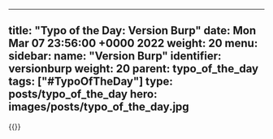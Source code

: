 
---
title: "Typo of the Day: Version Burp"
date: Mon Mar 07 23:56:00 +0000 2022
weight: 20
menu:
  sidebar:
    name: "Version Burp"
    identifier: versionburp
    weight: 20
    parent: typo_of_the_day
tags: ["#TypoOfTheDay"]
type: posts/typo_of_the_day
hero: images/posts/typo_of_the_day.jpg
---


{{<tweet user="mariatta" id="1500983635180142592">}}

